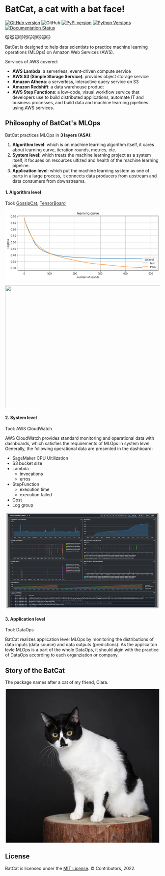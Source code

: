 BatCat, a cat with a bat face!
===

[![GitHub version](https://badge.fury.io/gh/ewen2015%2Fbatcat.svg)](https://badge.fury.io/gh/ewen2015%2Fbatcat)
![GitHub](https://img.shields.io/github/license/ewen2015/batcat)
[![PyPI version](https://badge.fury.io/py/batcat.svg)](https://badge.fury.io/py/batcat)
[![Python Versions](https://img.shields.io/pypi/pyversions/batcat.svg)](https://pypi.python.org/pypi/batcat)
[![Documentation Status](https://readthedocs.org/projects/batcat/badge/?version=latest)](https://batcat.readthedocs.io/en/latest/?badge=latest)


😸😹😺😻😼😽😾😿🙀🐱

BatCat is designed to help data scientists to practice machine learning operations (MLOps) on Amazon Web Services (AWS). 

Services of AWS covered:
- **AWS Lambda**: a serverless, event-driven compute service
- **AWS S3 (Simple Storage Service)**: provides object storage service
- **Amazon Athena**: a serverless, interactive query service on S3
- **Amazon Redshift**: a data warehouse product
- **AWS Step Functions**: a low-code, visual workflow service that developers use to build distributed applications, automate IT and business processes, and build data and machine learning pipelines using AWS services.

Philosophy of BatCat's MLOps
---

BatCat practices MLOps in **3 layers (ASA)**:

1. **Algorithm level**: which is on machine learning algorithm itself, it cares about learning curve, iteration rounds, metrics, etc. 
2. **System level**: which treats the machine learning project as a system itself, it focuses on resources ultized and health of the machine learning pipeline.
3. **Application level**: which put the machine learning system as one of parts in a large process, it connects data producers from upstream and data consumers from downstreams. 

#### 1. Algorithm level

Tool: [GossipCat](https://github.com/Ewen2015/GossipCat), [TensorBoard](https://www.tensorflow.org/tensorboard)

<p align="center">
<img width="600" src='https://raw.githubusercontent.com/Ewen2015/BatCat/master/gc_learning_curve.png'>
</p>

<p align="center">
<img width="600" height="400" src='https://www.tensorflow.org/tensorboard/images/tensorboard.gif'>
</p>

#### 2. System level

Tool: AWS CloudWatch

AWS CloudWatch provides standard monitoring and operational data with dashboards, which satisfies the requirements of MLOps in system level. Generally, the following operational data are presented in the dashboard:

- SageMaker CPU Ultilization
- S3 bucket size
- Lambda
    - invocations
    - erros
- StepFunction
    - execution time
    - execution failed
- Cost
- Log group

<p align="center">
<img src='https://raw.githubusercontent.com/Ewen2015/BatCat/master/aws_cloudwatch.png'>
</p>

#### 3. Application level

Tool: DataOps

BatCat realizes application level MLOps by monitoring the distributions of data inputs (data source) and data outputs (predictions). As the applicaiton levle MLOps is a part of the whole DataOps, it should algin with the practice of DataOps according to each organziation or company.

Story of the BatCat
---

The package names after a cat of my friend, Clara. 

<p align="center">
<img width="500" height="500" src="https://raw.githubusercontent.com/Ewen2015/BatCat/master/BatCat.jpeg">
</p>

License
---

BatCat is licensed under the [MIT License](https://github.com/Ewen2015/BatCat/blob/master/LICENSE). © Contributors, 2022.
